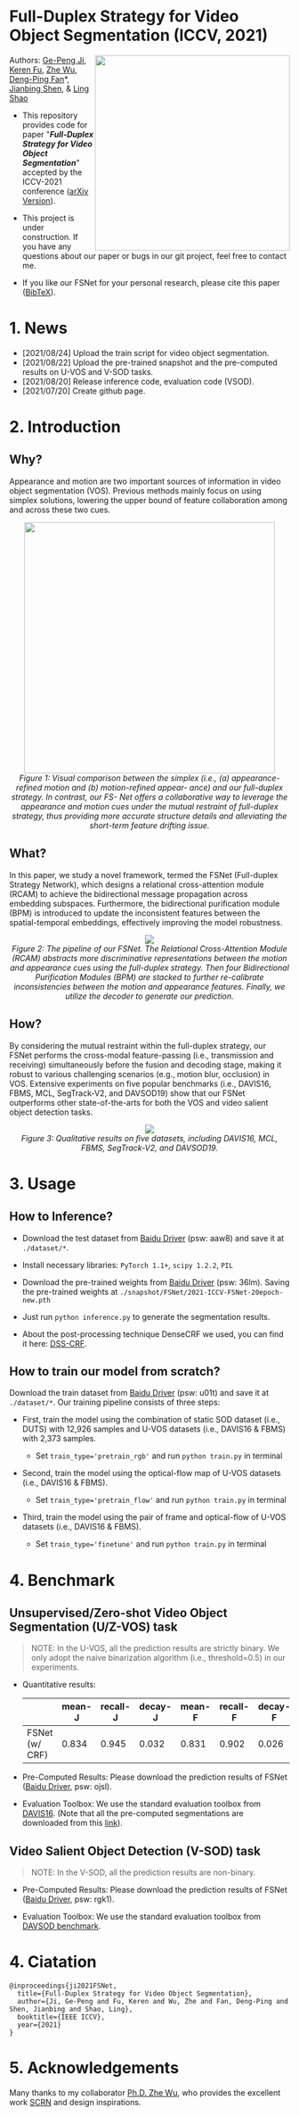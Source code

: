 # Full-Duplex Strategy for Video Object Segmentation (ICCV, 2021)

<img align="right" src="./assets/quantitative.png" width="350px" />

Authors:
[Ge-Peng Ji](https://scholar.google.com/citations?user=oaxKYKUAAAAJ&hl=en), 
[Keren Fu](http://www.kerenfu.top/), 
[Zhe Wu](https://scholar.google.com/citations?hl=en&user=jT1s8GkAAAAJ), 
[Deng-Ping Fan](https://scholar.google.com/citations?hl=en&user=kakwJ5QAAAAJ)*, 
[Jianbing Shen](https://scholar.google.com/citations?hl=en&user=_Q3NTToAAAAJ), &
[Ling Shao](https://scholar.google.com/citations?user=z84rLjoAAAAJ&hl=en&oi=ao)

- This repository provides code for paper "_**Full-Duplex Strategy for Video Object Segmentation**_" accepted by the ICCV-2021 conference ([arXiv Version](https://arxiv.org/abs/2105.08468)). 

- This project is under construction. If you have any questions about our paper or bugs in our git project, feel free to contact me.

- If you like our FSNet for your personal research, please cite this paper ([BibTeX](#4-citation)).

# 1. News

- [2021/08/24] Upload the train script for video object segmentation.
- [2021/08/22] Upload the pre-trained snapshot and the pre-computed results on U-VOS and V-SOD tasks. 
- [2021/08/20] Release inference code, evaluation code (VSOD).
- [2021/07/20] Create github page.

# 2. Introduction

## Why?

Appearance and motion are two important sources of information in video object segmentation (VOS). Previous methods mainly focus on using simplex solutions, lowering the upper bound of feature collaboration among and across these two cues.

<p align="center">
    <img src="./assets/motivation.jpg" width="450px"/> <br />
    <em> 
    Figure 1: Visual comparison between the simplex (i.e., (a) appearance-refined motion and (b) motion-refined appear- ance) and our full-duplex strategy. In contrast, our FS- Net offers a collaborative way to leverage the appearance and motion cues under the mutual restraint of full-duplex strategy, thus providing more accurate structure details and alleviating the short-term feature drifting issue.
    </em>
</p>

## What?

In this paper, we study a novel framework, termed the FSNet (Full-duplex Strategy Network), which designs a relational cross-attention module (RCAM) to achieve the bidirectional message propagation across embedding subspaces. Furthermore, the bidirectional purification module (BPM) is introduced to update the inconsistent features between the spatial-temporal embeddings, effectively improving the model robustness. 

<p align="center">
    <img src="./assets/framework.jpg" /> <br />
    <em> 
    Figure 2: The pipeline of our FSNet. The Relational Cross-Attention Module (RCAM) abstracts more discriminative representations between the motion and appearance cues using the full-duplex strategy. Then four Bidirectional Purification Modules (BPM) are stacked to further re-calibrate inconsistencies between the motion and appearance features. Finally, we utilize the decoder to generate our prediction.
    </em>
</p>

## How?

By considering the mutual restraint within the full-duplex strategy, our FSNet performs the cross-modal feature-passing (i.e., transmission and receiving) simultaneously before the fusion and decoding stage, making it robust to various challenging scenarios (e.g., motion blur, occlusion) in VOS. Extensive experiments on five popular benchmarks (i.e., DAVIS16, FBMS, MCL, SegTrack-V2, and DAVSOD19) show that our FSNet outperforms other state-of-the-arts for both the VOS and video salient object detection tasks.

<p align="center">
    <img src="./assets/qualitative.png" /> <br />
    <em> 
    Figure 3:  Qualitative results on five datasets, including DAVIS16, MCL, FBMS, SegTrack-V2, and DAVSOD19.
    </em>
</p>

# 3. Usage

## How to Inference?

- Download the test dataset from [Baidu Driver](https://pan.baidu.com/s/1lTYWFXvOnAkmH5EdvHgeyQ) (psw: aaw8) and save it at `./dataset/*`.

- Install necessary libraries: `PyTorch 1.1+`, `scipy 1.2.2`, `PIL`

- Download the pre-trained weights from [Baidu Driver](https://pan.baidu.com/s/1GRUg-n1EEV_nku-2nG3QRw) (psw: 36lm). 
  Saving the pre-trained weights at `./snapshot/FSNet/2021-ICCV-FSNet-20epoch-new.pth`

- Just run `python inference.py` to generate the segmentation results. 

- About the post-processing technique DenseCRF we used, you can find it here: [DSS-CRF](https://github.com/Andrew-Qibin/dss_crf).

## How to train our model from scratch?

Download the train dataset from [Baidu Driver](https://pan.baidu.com/s/12l1VVZqQsQJL5clty10DbQ) (psw: u01t) and save it at `./dataset/*`. Our training pipeline consists of three steps:

- First, train the model using the combination of static SOD dataset (i.e., DUTS) with 12,926 samples and U-VOS datasets (i.e., DAVIS16 & FBMS) with 2,373 samples.
    - Set `train_type='pretrain_rgb'` and run `python train.py` in terminal

- Second, train the model using the optical-flow map of U-VOS datasets (i.e., DAVIS16 & FBMS).
    - Set `train_type='pretrain_flow'` and run `python train.py` in terminal
    
- Third, train the model using the pair of frame and optical-flow of U-VOS datasets (i.e., DAVIS16 & FBMS).
    - Set `train_type='finetune'` and run `python train.py` in terminal
    
# 4. Benchmark

## Unsupervised/Zero-shot Video Object Segmentation (U/Z-VOS) task

> NOTE: In the U-VOS, all the prediction results are strictly binary. We only adopt the naive binarization algorithm 
> (i.e., threshold=0.5) in our experiments.


- Quantitative results:

    |       | mean-J | recall-J | decay-J | mean-F | recall-F | decay-F | T     |
    |-------|--------|----------|---------|--------|----------|---------|-------|
    | FSNet (w/ CRF) | 0.834  | 0.945    | 0.032   | 0.831  | 0.902    | 0.026   | 0.213 |

- Pre-Computed Results: Please download the prediction results of FSNet ([Baidu Driver](https://pan.baidu.com/s/12fvRu-_Ca9qzYJVnmcucKA), psw: ojsl).

- Evaluation Toolbox: We use the standard evaluation toolbox from [DAVIS16](https://github.com/davisvideochallenge/davis-matlab/tree/davis-2016). 
  (Note that all the pre-computed segmentations are downloaded from this [link](https://davischallenge.org/davis2016/soa_compare.html)).


## Video Salient Object Detection (V-SOD) task

> NOTE: In the V-SOD, all the prediction results are non-binary.

- Pre-Computed Results: Please download the prediction results of FSNet ([Baidu Driver](https://pan.baidu.com/s/1xWvuTIXM6YujhYFaWC9hsQ), psw: rgk1).

- Evaluation Toolbox: We use the standard evaluation toolbox from [DAVSOD benchmark](https://github.com/DengPingFan/DAVSOD).

# 4. Ciatation

    @inproceedings{ji2021FSNet,
      title={Full-Duplex Strategy for Video Object Segmentation},
      author={Ji, Ge-Peng and Fu, Keren and Wu, Zhe and Fan, Deng-Ping and Shen, Jianbing and Shao, Ling},
      booktitle={IEEE ICCV},
      year={2021}
    }

# 5. Acknowledgements

Many thanks to my collaborator [Ph.D. Zhe Wu](https://scholar.google.com/citations?hl=en&user=jT1s8GkAAAAJ), 
who provides the excellent work [SCRN](https://github.com/wuzhe71/SCRN) and design inspirations.
